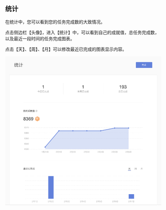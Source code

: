 ## 统计

在统计中，您可以看到您的任务完成数的大致情况。

点击侧边栏【头像】，进入【统计】中，可以看到自己的成就值，总任务完成数，以及最近一段时间的任务完成图表。

点击【天】、【周】、【月】可以修改最近已完成的图表显示内容。

![](tongji.png)